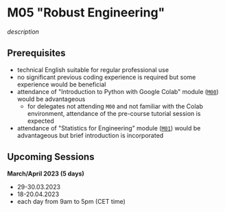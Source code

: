 # M05 "Robust Engineering"

*description*



## Prerequisites

- technical English suitable for regular professional use
- no significant previous coding experience is required but some experience would be beneficial
- attendance of "Introduction to Python with Google Colab" module ([`M00`][1]) would be advantageous
    - for delegates not attending `M00` and not familiar with the Colab environment, attendance of the pre-course tutorial session is expected
- attendance of "Statistics for Engineering" module ([`M01`][2]) would be advantageous but brief introduction is incorporated



## Upcoming Sessions

**March/April 2023 (5 days)**
- 29-30.03.2023
- 18-20.04.2023
- each day from 9am to 5pm (CET time)



<!-- LINKS -->
[1]: https://github.com/ub-safi/m00-intro-to-python-with-colab 'About M0'
[2]: https://github.com/ub-safi/m01-statistics-for-engineering 'About M1'
